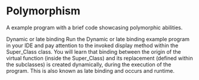 # Polymorphism
A example program with a brief code showcasing polymorphic abilities.

Dynamic or late binding
Run the Dynamic or late binding example program in your IDE and pay attention to the invoked display method within the Super_Class class. You will learn that binding between the origin of the virtual function (inside the Super_Class) and its replacement (defined within the subclasses) is created dynamically, during the execution of the program. This is also known as late binding and occurs and runtime.
